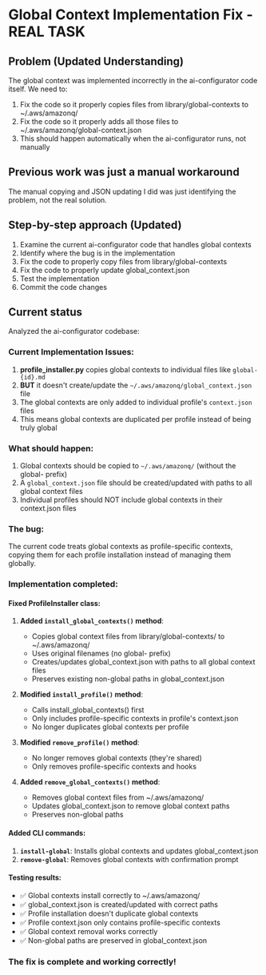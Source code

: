 # Global Context Implementation Fix - REAL TASK

## Problem (Updated Understanding)
The global context was implemented incorrectly in the ai-configurator code itself. We need to:
1. Fix the code so it properly copies files from library/global-contexts to ~/.aws/amazonq/
2. Fix the code so it properly adds all those files to ~/.aws/amazonq/global-context.json
3. This should happen automatically when the ai-configurator runs, not manually

## Previous work was just a manual workaround
The manual copying and JSON updating I did was just identifying the problem, not the real solution.

## Step-by-step approach (Updated)
1. Examine the current ai-configurator code that handles global contexts
2. Identify where the bug is in the implementation
3. Fix the code to properly copy files from library/global-contexts
4. Fix the code to properly update global_context.json
5. Test the implementation
6. Commit the code changes

## Current status
Analyzed the ai-configurator codebase:

### Current Implementation Issues:
1. **profile_installer.py** copies global contexts to individual files like `global-{id}.md`
2. **BUT** it doesn't create/update the `~/.aws/amazonq/global_context.json` file
3. The global contexts are only added to individual profile's `context.json` files
4. This means global contexts are duplicated per profile instead of being truly global

### What should happen:
1. Global contexts should be copied to `~/.aws/amazonq/` (without the global- prefix)
2. A `global_context.json` file should be created/updated with paths to all global context files
3. Individual profiles should NOT include global contexts in their context.json files

### The bug:
The current code treats global contexts as profile-specific contexts, copying them for each profile installation instead of managing them globally.

### Implementation completed:

#### Fixed ProfileInstaller class:
1. **Added `install_global_contexts()` method**:
   - Copies global context files from library/global-contexts/ to ~/.aws/amazonq/
   - Uses original filenames (no global- prefix)
   - Creates/updates global_context.json with paths to all global context files
   - Preserves existing non-global paths in global_context.json

2. **Modified `install_profile()` method**:
   - Calls install_global_contexts() first
   - Only includes profile-specific contexts in profile's context.json
   - No longer duplicates global contexts per profile

3. **Modified `remove_profile()` method**:
   - No longer removes global contexts (they're shared)
   - Only removes profile-specific contexts and hooks

4. **Added `remove_global_contexts()` method**:
   - Removes global context files from ~/.aws/amazonq/
   - Updates global_context.json to remove global context paths
   - Preserves non-global paths

#### Added CLI commands:
1. **`install-global`**: Installs global contexts and updates global_context.json
2. **`remove-global`**: Removes global contexts with confirmation prompt

#### Testing results:
- ✅ Global contexts install correctly to ~/.aws/amazonq/
- ✅ global_context.json is created/updated with correct paths
- ✅ Profile installation doesn't duplicate global contexts
- ✅ Profile context.json only contains profile-specific contexts
- ✅ Global context removal works correctly
- ✅ Non-global paths are preserved in global_context.json

### The fix is complete and working correctly!
